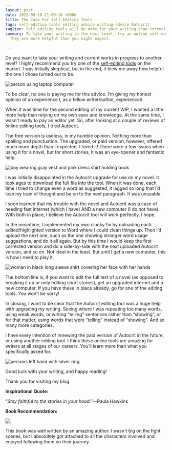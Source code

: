 ```yaml
---
layout: post
date: 2022-09-18 21:00:18 +0000
title: The Case For Self-Editing Tools
tags: self-editing-tools editing advice writing-advice Autocrit
tagline: Self editing tools will do more for your writing than correct grammar errors.
summary: To take your writing to the next level, try an online self-editing tool.
  They are more helpful than you might expect.

---
```

Do you want to take your writing and current works in progress to another level? I highly recommend you try one of the [self-editing tools](https://thewritelife.com/autocrit-review/ "self-editing tools") on the market. I was initially skeptical, but in the end, it blew me away how helpful the one I chose turned out to be.

![person using laptop computer](https://images.unsplash.com/photo-1515378791036-0648a3ef77b2?ixlib=rb-1.2.1&ixid=MnwxMjA3fDB8MHxzZWFyY2h8OHx8d3JpdGluZ3xlbnwwfHwwfHw%3D&w=1000&q=80)

To be clear, no one is paying me for this advice. I’m giving my honest opinion of an experience I, as a fellow writer/author, experienced.

When it was time for the second editing of my current WIP, I wanted a little more help than relying on my own eyes and knowledge. At the same time, I wasn’t ready to pay an editor yet. So, after looking at a couple of reviews of online editing tools, I tried [Autocrit](https://www.autocrit.com/?utm_campaign=14818537574&utm_source=g&utm_medium=cpc&utm_content=&utm_term=autocrit&ad_id=548910721194&gclid=CjwKCAjwg5uZBhATEiwAhhRLHm-FYcBGz8a_QPlwqeg0I5HLuMwoMqR6lk_zJJTMlG046paCaG7VdRoCVKAQAvD_BwE "Autocrit").

The free version is useless, in my humble opinion. Nothing more than spelling and punctuation. The upgraded, or paid version, however, offered much more depth than I expected. I loved it! There were a few issues when using it for a novel, but for short stories, it was an eye-opener and fantastic help.

![boy wearing gray vest and pink dress shirt holding book](https://images.unsplash.com/photo-1485546246426-74dc88dec4d9?ixlib=rb-1.2.1&ixid=MnwxMjA3fDB8MHxzZWFyY2h8NHx8c3VycHJpc2V8ZW58MHx8MHx8&w=1000&q=80)

I was initially disappointed in the Autocrit upgrade for use on my novel. It took ages to download the full file into the tool. When it was done, each time I tried to change even a word as suggested, it lagged so long that I’d lose my train of thought and be on to the next paragraph. It was unusable.

I soon learned that my trouble with the novel and Autocrit was a case of needing fast internet (which I have) AND a new computer (I do not have). With both in place, I believe the Autocrit tool will work perfectly. I hope.

In the meantime, I implemented my own clunky fix by uploading each edited/highlighted version to Word where I could clean things up. Then I’d upload the next one, such as the one showing stronger word usage suggestions, and do it all again. But by this time I would keep the first corrected version and do a side-by-side with the next uploaded Autocrit version, and so on. Not ideal in the least. But until I get a new computer, this is how I need to play it.

![woman in black long sleeve shirt covering her face with her hands](https://images.unsplash.com/photo-1621252179027-94459d278660?ixlib=rb-1.2.1&ixid=MnwxMjA3fDB8MHxzZWFyY2h8MXx8ZnJ1c3RyYXRpb258ZW58MHx8MHx8&w=1000&q=80)

The bottom line is, if you want to edit the full text of a novel (as opposed to breaking it up or only editing short stories), get an upgraded internet and a new computer. If you have these in place already, go for one of the editing tools. You won’t be sorry!

In closing, I want to be clear that the Autocrit editing tool was a huge help with upgrading my writing. Seeing where I was repeating too many words, using weak words, or writing “telling” sentences rather than “showing”, or for that matter, using _words_ that were “telling” instead of “showing”. And so many more categories.

I have every intention of renewing the paid version of Autocrit in the future, or using another editing tool. I think these online tools are amazing for writers at all stages of our careers. You’ll learn more than what you specifically asked for.

![persons left hand with silver ring](https://images.unsplash.com/photo-1588689916531-7cc3bb7d6c60?ixlib=rb-1.2.1&ixid=MnwxMjA3fDB8MHxzZWFyY2h8MXx8Y2xhcHBpbmd8ZW58MHx8MHx8&w=1000&q=80)

Good luck with your writing, and happy reading!

Thank you for visiting my blog.

**Inspirational Quote:**

“_Stay faithful to the stories in your head_.”—Paula Hawkins

**Book Recommendation:**

![](https://images-na.ssl-images-amazon.com/images/S/compressed.photo.goodreads.com/books/1442488647i/3503036.jpg)

This book was well written by an amazing author. I wasn't big on the fight scenes, but I absolutely got attached to all the characters involved and enjoyed following them on their journey.